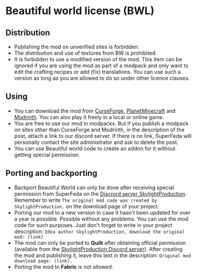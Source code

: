 # Beautiful world license (BWL)
## Distribution
- Publishing the mod on unverified sites is forbidden.
- The distribution and use of textures from BW is prohibited.
- It is forbidden to use a modified version of the mod. This item can be ignored if you are using the mod as part of a modpack and only want to edit the crafting recipes or add (fix) translations. You can use such a version as long as you are allowed to do so under other licence clauses.
## Using
- You can download the mod from [CurseForge](https://www.curseforge.com/minecraft/mc-mods/beautiful-world), [PlanetMinecraft](https://www.planetminecraft.com/mod/beautiful-world-5893748/) and [Modrinth](https://modrinth.com/mod/beautiful-world). You can also play it freely in a local or online game.
- You are free to use our mod in modpacks. But if you publish a modpack on sites other than CurseForge and Modrinth, in the description of the post, attach a link to our discord server. If there is no link, SuperFeda will personally contact the site administrator and ask to delete the post.
- You can use Beautiful world code to create an addon for it without getting special permission.
## Porting and backporting
- Backport Beautiful World can only be done after receiving special permission from SuperFeda on the [Discrord server SkylightProduction](https://discord.gg/GFpmfNPPPy). Remember to write `The original mod code was created by SkylightProduction.` on the download page of your project.
- Porting our mod to a new version in case it hasn't been updated for over a year is possible. Possible without any problems. You can use the mod code for such purposes. Just don't forget to write in your project description:
`Idea author SkylightProduction, download the original mod: (link)`
- The mod can only be ported to **Quilt** after obtaining official permission (available from the [SkylightProduction Discord server](https://discord.gg/GFpmfNPPPy)). After creating the mod and publishing it, leave this text in the description:
`Original mod download page: (link).`
- Porting the mod to **Fabric** is not allowed.
